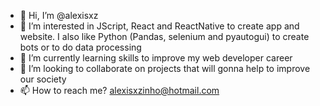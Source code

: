 - 👋 Hi, I’m @alexisxz
- 👀 I’m interested in JScript, React and ReactNative to create app and website. I also like Python (Pandas, selenium and pyautogui) to create bots or to do data processing
- 🌱 I’m currently learning skills to improve my web developer career
- 💞️ I’m looking to collaborate on projects that will gonna help to improve our society
- 📫 How to reach me? alexisxzinho@hotmail.com

<!---
alexisxz/alexisxz is a ✨ special ✨ repository because its `README.md` (this file) appears on your GitHub profile.
You can click the Preview link to take a look at your changes.
--->
